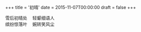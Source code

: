+++
title = '初晴'
date = 2015-11-07T00:00:00
draft = false
+++

<div class="poem">
<pre>
雪后初晴处  轻颦细语人
缤纷惊落叶  婉转笑风尘
</pre>
</div>
